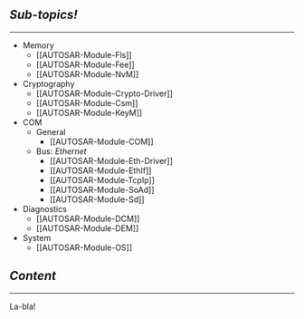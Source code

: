 ## *Sub-topics!*
---
* Memory
	* [[AUTOSAR-Module-Fls]]
	* [[AUTOSAR-Module-Fee]]
	* [[AUTOSAR-Module-NvM]]
* Cryptography
	* [[AUTOSAR-Module-Crypto-Driver]]
	* [[AUTOSAR-Module-Csm]]
	* [[AUTOSAR-Module-KeyM]]
* COM
	* General
		* [[AUTOSAR-Module-COM]]
	* Bus: *Ethernet*
		* [[AUTOSAR-Module-Eth-Driver]]
		* [[AUTOSAR-Module-EthIf]]
		* [[AUTOSAR-Module-TcpIp]]
		* [[AUTOSAR-Module-SoAd]]
		* [[AUTOSAR-Module-Sd]]
* Diagnostics
	* [[AUTOSAR-Module-DCM]]
	* [[AUTOSAR-Module-DEM]]
* System
	* [[AUTOSAR-Module-OS]]
## *Content*
---
La-bla!